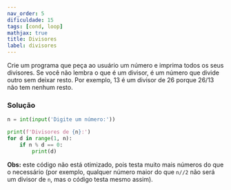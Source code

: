 ```yaml
---
nav_order: 5
dificuldade: 15
tags: [cond, loop]
mathjax: true
title: Divisores
label: divisores
---
```


Crie um programa que peça ao usuário um número e imprima todos os seus divisores. Se você não lembra o que é um divisor, é um número que divide outro sem deixar resto. Por exemplo, 13 é um divisor de 26 porque 26/13 não tem nenhum resto.

<!-- more -->

### Solução

```python
n = int(input('Digite um número:'))

print(f'Divisores de {n}:')
for d in range(1, n):
    if n % d == 0:
        print(d)
```

**Obs:** este código não está otimizado, pois testa muito mais números do que o necessário (por exemplo, qualquer número maior do que `n//2` não será um divisor de `n`, mas o código testa mesmo assim).

